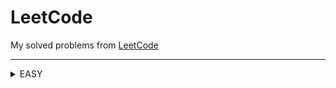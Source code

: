 LeetCode
========

My solved problems from [LeetCode](https://leetcode.com/problems/)
***

<details>
 
  List of solved easy level problems 
  <summary>EASY</summary>
  
  | # | Title | Solution |   Date   | Runtime | Memory |
  |---| ----- | -------- | -------- | --------| ------ |
  | 1 | [Two Sum](https://leetcode.com/problems/two-sum/) | [C#](./LeetCode/LeetCodeProject/Easy/01/Solution.cs) | 11.02.2025 | [Runtime]()|[Memory]()
  | 9 | [Palindrome Number](https://leetcode.com/problems/palindrome-number/) | [C#](./LeetCode/LeetCodeProject/Easy/09/Solution.cs) | 12.02.2025 | [Runtime]()|[Memory]()
  | 13 | [Roman to Integer](https://leetcode.com/problems/roman-to-integer/) | [C#](./LeetCode/LeetCodeProject/Easy/13/Solution.cs) | 13.02.2025 | [Runtime]()|[Memory]()
  | 14 | [Longest Common Prefix](https://leetcode.com/problems/longest-common-prefix/) | [C#](./LeetCode/LeetCodeProject/Easy/14/Solution.cs) | 14.02.2025 | [Runtime]()|[Memory]()
  | 20 | [Valid Parentheses](https://leetcode.com/problems/valid-parentheses/) | [C#](./LeetCode/LeetCodeProject/Easy/20/Solution.cs) | 15.02.2025 | [Runtime]()|[Memory]()
  | 21 | [Merge Two Sorted Lists](https://leetcode.com/problems/merge-two-sorted-lists/) | [C#](./LeetCode/LeetCodeProject/Easy/21/Solution.cs) | 06.03.2025 | [Runtime]()|[Memory]()
  | 26 | [Remove Duplicates from Sorted Array](https://leetcode.com/problems/remove-duplicates-from-sorted-array/) | [C#](./LeetCode/LeetCodeProject/Easy/26/Solution.cs) | 10.03.2025 | [Runtime]()|[Memory]()
  | 27 | [Remove Element](https://leetcode.com/problems/remove-element/) | [C#](./LeetCode/LeetCodeProject/Easy/27/Solution.cs) | 11.03.2025 | [Runtime]()|[Memory]()

</details>
